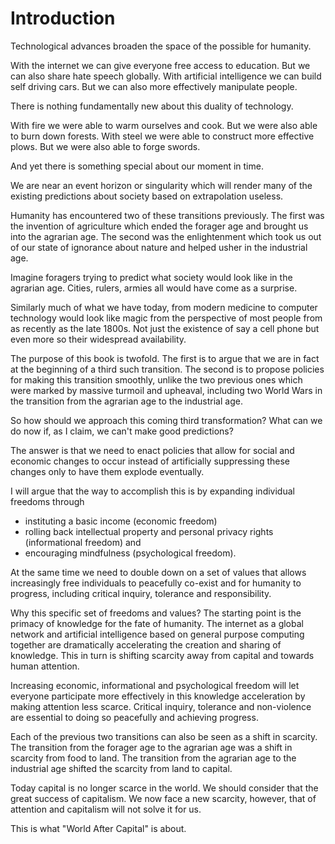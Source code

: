 # Introduction

Technological advances broaden the space of the possible for humanity.

With the internet we can give everyone free access to education. But we can also share hate speech globally.
With artificial intelligence we can build self driving cars. But we can also more effectively manipulate people.

There is nothing fundamentally new about this duality of technology.

With fire we were able to warm ourselves and cook. But we were also able to burn down forests.
With steel we were able to construct more effective plows. But we were also able to forge swords.

And yet there is something special about our moment in time.

We are near an event horizon or singularity which will render many of the existing predictions about society based on extrapolation useless. 

Humanity has encountered two of these transitions previously. The first was the invention of agriculture which ended the forager age and brought us into the agrarian age. The second was the enlightenment which took us out of our state of ignorance about nature and helped usher in the industrial age. 

Imagine foragers trying to predict what society would look like in the agrarian age. Cities, rulers, armies all would have come as a surprise.

Similarly much of what we have today, from modern medicine to computer technology would look like magic from the perspective of most people from as recently as the late 1800s. Not just the existence of say a cell phone but even more so their widespread availability.  

The purpose of this book is twofold. The first is to argue that we are in fact at the beginning of a third such transition. The second is to propose policies for making this transition smoothly, unlike the two previous ones which were marked by massive turmoil and upheaval, including two World Wars in the transition from the agrarian age to the industrial age.

So how should we approach this coming third transformation? What can we do now if, as I claim, we can't make good predictions?

The answer is that we need to enact policies that allow for social and economic changes to occur instead of artificially suppressing these changes only to have them explode eventually.

I will argue that the way to accomplish this is by expanding individual freedoms through 
- instituting a basic income (economic freedom)
- rolling back intellectual property and personal privacy rights (informational freedom) and 
- encouraging mindfulness (psychological freedom).

At the same time we need to double down on a set of values that allows increasingly free individuals to peacefully co-exist and for humanity to progress, including critical inquiry, tolerance and responsibility.

Why this specific set of freedoms and values? The starting point is the primacy of knowledge for the fate of humanity.  The internet as a global network and artificial intelligence based on general purpose computing together are dramatically accelerating the creation and sharing of knowledge. This in turn is shifting scarcity away from capital and towards human attention.

Increasing economic, informational and psychological freedom will let everyone participate more effectively in this knowledge acceleration by making attention less scarce. Critical inquiry, tolerance and non-violence are essential to doing so peacefully and achieving progress.

Each of the previous two transitions can also be seen as a shift in scarcity. The transition from the forager age to the agrarian age was a shift in scarcity from food to land. The transition from the agrarian age to the industrial age shifted the scarcity from land to capital.
 
Today capital is no longer scarce in the world. We should consider that the great success of capitalism. We now face a new scarcity, however, that of attention and capitalism will not solve it for us. 

This is what "World After Capital" is about.

